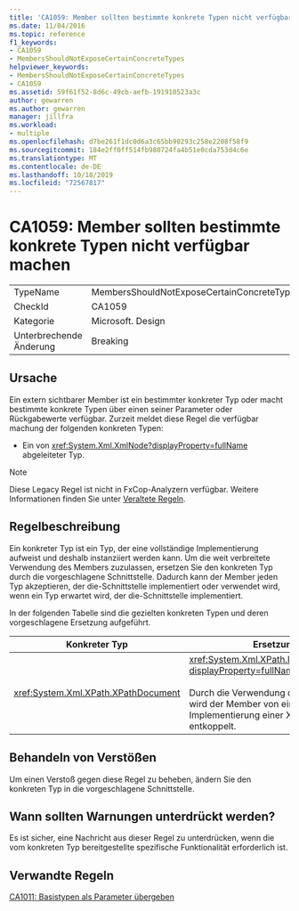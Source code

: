 ```yaml
---
title: 'CA1059: Member sollten bestimmte konkrete Typen nicht verfügbar machen'
ms.date: 11/04/2016
ms.topic: reference
f1_keywords:
- CA1059
- MembersShouldNotExposeCertainConcreteTypes
helpviewer_keywords:
- MembersShouldNotExposeCertainConcreteTypes
- CA1059
ms.assetid: 59f61f52-8d6c-49cb-aefb-191910523a3c
author: gewarren
ms.author: gewarren
manager: jillfra
ms.workload:
- multiple
ms.openlocfilehash: d7be261f1dc0d6a3c65bb90293c258e2208f58f9
ms.sourcegitcommit: 184e2ff0ff514fb980724fa4b51e0cda753d4c6e
ms.translationtype: MT
ms.contentlocale: de-DE
ms.lasthandoff: 10/18/2019
ms.locfileid: "72567817"
---
```

# <a name="ca1059-members-should-not-expose-certain-concrete-types"></a>CA1059: Member sollten bestimmte konkrete Typen nicht verfügbar machen

|||
|-|-|
|TypeName|MembersShouldNotExposeCertainConcreteTypes|
|CheckId|CA1059|
|Kategorie|Microsoft. Design|
|Unterbrechende Änderung|Breaking|

## <a name="cause"></a>Ursache
Ein extern sichtbarer Member ist ein bestimmter konkreter Typ oder macht bestimmte konkrete Typen über einen seiner Parameter oder Rückgabewerte verfügbar. Zurzeit meldet diese Regel die verfügbar machung der folgenden konkreten Typen:

- Ein von <xref:System.Xml.XmlNode?displayProperty=fullName> abgeleiteter Typ.

> [!NOTE]
> Diese Legacy Regel ist nicht in FxCop-Analyzern verfügbar. Weitere Informationen finden Sie unter [Veraltete Regeln](fxcop-rule-port-status.md#deprecated-rules).

## <a name="rule-description"></a>Regelbeschreibung
Ein konkreter Typ ist ein Typ, der eine vollständige Implementierung aufweist und deshalb instanziiert werden kann. Um die weit verbreitete Verwendung des Members zuzulassen, ersetzen Sie den konkreten Typ durch die vorgeschlagene Schnittstelle. Dadurch kann der Member jeden Typ akzeptieren, der die-Schnittstelle implementiert oder verwendet wird, wenn ein Typ erwartet wird, der die-Schnittstelle implementiert.

In der folgenden Tabelle sind die gezielten konkreten Typen und deren vorgeschlagene Ersetzung aufgeführt.

|Konkreter Typ|Ersetzung|
|-------------------|-----------------|
|<xref:System.Xml.XPath.XPathDocument>|<xref:System.Xml.XPath.IXPathNavigable?displayProperty=fullName><br /><br /> Durch die Verwendung der-Schnittstelle wird der Member von einer bestimmten Implementierung einer XML-Datenquelle entkoppelt.|

## <a name="how-to-fix-violations"></a>Behandeln von Verstößen
Um einen Verstoß gegen diese Regel zu beheben, ändern Sie den konkreten Typ in die vorgeschlagene Schnittstelle.

## <a name="when-to-suppress-warnings"></a>Wann sollten Warnungen unterdrückt werden?
Es ist sicher, eine Nachricht aus dieser Regel zu unterdrücken, wenn die vom konkreten Typ bereitgestellte spezifische Funktionalität erforderlich ist.

## <a name="related-rules"></a>Verwandte Regeln
[CA1011: Basistypen als Parameter übergeben](../code-quality/ca1011.md)
